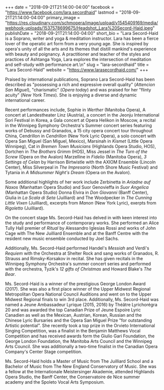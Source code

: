 +++
date = "2018-09-21T21:14:00-04:00"
facebook = "https://www.facebook.com/lara.secordhaid"
lastmod = "2018-09-21T21:14:00-04:00"
primary_image = "https://res.cloudinary.com/schmopera/image/upload/v1545409169/media/webhook-uploads/1537578699675/Headshot_Lara%20Secord-Haid.jpeg"
publishDate = "2018-09-21T21:14:00-04:00"
short_bio = "Lara Secord-Haid is a Soprano, writer and yoga &amp; meditation instructor. Lara has been a fierce lover of the operatic art form from a very young age. She is inspired by opera&#039;s unity of all the arts and its themes that distill mankind&#039;s experience with beauty and poignancy. A practitioner and teacher of the styles and practices of Ashtanga Yoga, Lara explores the intersection of meditation and self-study with performance art.\n"
slug = "lara-secordhaid"
title = "Lara Secord-Haid"
website = "https://www.larasecordhaid.com/"
+++

Praised by international publications, Soprano Lara Secord-Haid has been described as "possessing a rich and expressive overall quality" (*Attencion San Miguel*), "charismatic" (*Opera today*) and was praised for her "flinty acuity" (*New York Times*). She is enjoying a diverse and dynamic international career.

Recent performances include, Sophie in *Werther* (Manitoba Opera), A concert at Landestheater Linz (Austria), a concert in the Jeonju International Sori Festival in Korea, a Gala concert at Opera Helikon in Moscow, a recital in the Winnipeg Symphony Orchestra's Summer concert series featuring works of Debussy and Granados, a 15 city opera concert tour throughout China, Cendrillon in *Cendrillon* (New York Lyric Opera), a solo concert with Opera San Miguel (San Miguel, Mexico), Marsinah in *Kismet* (Little Opera Winnipeg), Cat in *Bremen Town Musicians* (Highlands Opera Studio, HOS), Dortchen in *The Brothers Grimm* (HOS), Miss Jessel in *The Turn of the Screw* (Opera on the Avalon) Marzelline in *Fidelio* (Manitoba Opera), *3 Settings of Celan* by Harrison Birtwistle with the AXIOM Ensemble (Lincoln Center), Miss Silverpeal in *The Impresario* (North Shore Music Festival) and Tytania in *A Midsummer Night's Dream* (Opera on the Avalon).

Some additional highlights of her work include Zerbinetta in *Ariadne auf Naxos* (Manhattan Opera Studio) and Suor Genovieffa in *Suor Angelica* (Manhattan Opera Studio) Donna Elvira in *Don Giovanni* (Banff Center), Giulia in *La Scala di Seta* (Juilliard) and The Woodpecker in *The Cunning Little Vixen* (Juilliard), excerpts from *Manon* (New York Lyric), exerpts from *Rigoletto* (Juilliard).

On the concert stage Ms. Secord-Haid has delved in with keen interest into the study and performance of contemporary works. She performed an Alice Tully Hall premier of *Ritual* by Alessandro Iglesias Rossi and works of John Cage with The New Juilliard Ensemble and at the Banff Centre with the resident new music ensemble conducted by Joel Sachs.

Additionally, Ms. Secord-Haid performed Handel's *Messiah* and Verdi's *Requiem* with the Orchestra at Shelter Rock and sang works of Granados, R. Strauss and Rimsky-Korsakov in recital. She has given recitals in the Winnipeg Symphony Orchestra's summer concert series and performed with the orchestra, Tyzik's *12 gifts of Christmas* and Howard Blake's *The Bear*.

Ms. Secord-Haid is a winner of the prestigious George London Award (2017). She was also a first place winner of the Upper Midwest Regional Metropolitan Opera National Council Auditions  and went on to the Upper Midwest Regional finals to win 3rd place. Additionally, Ms. Secord-Haid was named a Jeune Ambassadeur Lyrique (2015, 2016) by Théâtre Lyrichorégra 20 and was awarded the top Canadian Prize of Jeune Espoire Lyric Canadien as well as the Mexican, Austrian, Korean, Russian and the Chinese Lyric Bursaries and the Opera San Miguel Prize "for outstanding Artistic potential". She recently took a top prize in the Orvieto International Singing Competition, was a finalist in the Benjamin Matthews Vocal Competition and has received awards form the Giulio Gari Foundation, the George London Foundation, the Manitoba Arts Council and the Winnipeg Arts Council. She was additionally a two-time finalist in the Canadian Opera Company's Center Stage competition.

Ms. Secord-Haid holds a Master of Music from The Juilliard School and a Bachelor of Music from The New England Conservatory of Music. She was a fellow at the Internationale Meistersinger Akademie, attended Highlands Opera Studio, the Banff Center, the Conservatoire de Nice summer academy and the Spoleto Vocal Arts Symposium.
